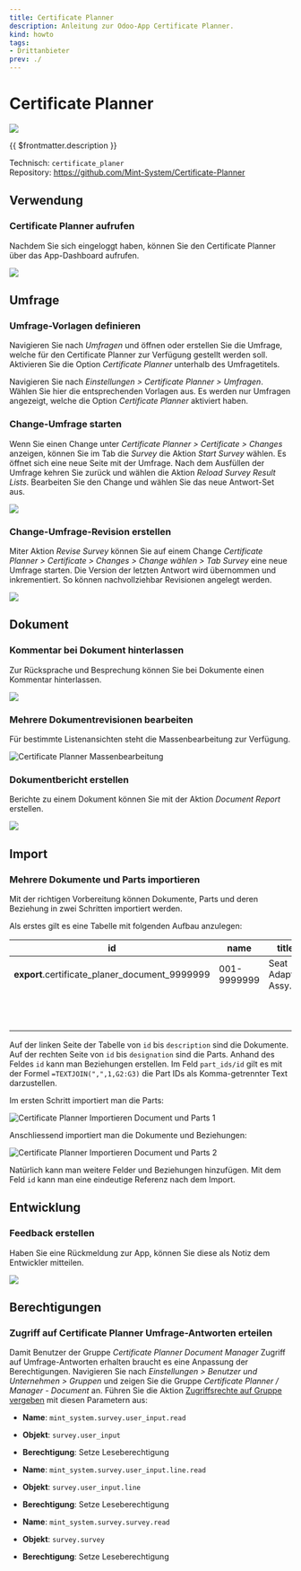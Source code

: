```yaml
---
title: Certificate Planner
description: Anleitung zur Odoo-App Certificate Planner.
kind: howto
tags:
- Drittanbieter
prev: ./
---
```

# Certificate Planner
![](attachments/icon_odoo_certificate_planer.png)

{{ $frontmatter.description }}

Technisch: `certificate_planer`\
Repository: <https://github.com/Mint-System/Certificate-Planner>

## Verwendung

### Certificate Planner aufrufen

Nachdem Sie sich eingeloggt haben, können Sie den Certificate Planner über das App-Dashboard aufrufen.

![](attachments/Certificate%20Planner%20aufrufen.gif)

## Umfrage

### Umfrage-Vorlagen definieren

Navigieren Sie nach *Umfragen* und öffnen oder erstellen Sie die Umfrage, welche für den Certificate Planner zur Verfügung gestellt werden soll. Aktivieren Sie die Option *Certificate Planner* unterhalb des Umfragetitels.

Navigieren Sie nach *Einstellungen > Certificate Planner > Umfragen*. Wählen Sie hier die entsprechenden Vorlagen aus. Es werden nur Umfragen angezeigt, welche die Option *Certificate Planner* aktiviert haben.

### Change-Umfrage starten

Wenn Sie einen Change unter *Certificate Planner > Certificate > Changes* anzeigen, können Sie im Tab die *Survey* die Aktion *Start Survey* wählen. Es öffnet sich eine neue Seite mit der Umfrage. Nach dem Ausfüllen der Umfrage kehren Sie zurück und wählen die Aktion *Reload Survey Result Lists*. Bearbeiten Sie den Change und wählen Sie das neue Antwort-Set aus.

![](attachments/Certificate%20Planner%20Umfrage%20ausfüllen.gif)

### Change-Umfrage-Revision erstellen

Miter Aktion *Revise Survey* können Sie auf einem Change *Certificate Planner > Certificate > Changes > Change wählen > Tab Survey* eine neue Umfrage starten. Die Version der letzten Antwort wird übernommen und inkrementiert. So können nachvollziehbar Revisionen angelegt werden.

![](attachments/Certificate%20Planner%20Umfrage-Revision%20erstellen.gif)

## Dokument

### Kommentar bei Dokument hinterlassen

Zur Rücksprache und Besprechung können Sie bei Dokumente einen Kommentar hinterlassen.

![](attachments/Certificate%20Planner%20Kommentar%20bei%20Dokument%20hinterlassen.gif)

### Mehrere Dokumentrevisionen bearbeiten

Für bestimmte Listenansichten steht die Massenbearbeitung zur Verfügung.

![Certificate Planner Massenbearbeitung](attachments/Certificate%20Planner%20Massenbearbeitung.gif)

### Dokumentbericht erstellen

Berichte zu einem Dokument können Sie mit der Aktion *Document Report* erstellen.

![](attachments/Certificate%20Planner%20Dokumentbericht%20erstellen.gif)

## Import

### Mehrere Dokumente und Parts importieren

Mit der richtigen Vorbereitung können Dokumente, Parts und deren Beziehung in zwei Schritten importiert werden.

Als erstes gilt es eine Tabelle mit folgenden Aufbau anzulegen:

| id                                             | name        | title              | type_id | description | part_ids/id                                                                               | id                                           | name            | designation        |
| ---------------------------------------------- | ----------- | ------------------ | ------- | ----------- | ----------------------------------------------------------------------------------------- | -------------------------------------------- | --------------- | ------------------ |
| __export__.certificate_planer_document_9999999 | 001-9999999 | Seat Adapter Assy. | ADWG    |             | __export__.certificate_planer_part_9999999_1,__export__.certificate_planer_part_9999999_2 | __export__.certificate_planer_part_9999999_1 | 001-9999999-501 | Seat Adapter Assy. |
|                                                |             |                    |         |             |                                                                                           | __export__.certificate_planer_part_9999999_2 | 001-9999999-502 | Seat Adapter Assy. |

Auf der linken Seite der Tabelle von `id` bis `description` sind die Dokumente. Auf der rechten Seite von `id` bis `designation` sind die Parts. Anhand des Feldes `id` kann man Beziehungen erstellen. Im Feld `part_ids/id` gilt es mit der Formel `=TEXTJOIN(",",1,G2:G3)` die Part IDs als Komma-getrennter Text darzustellen.

Im ersten Schritt importiert man die Parts:

![Certificate Planner Importieren Document und Parts 1](attachments/Certificate%20Planner%20Importieren%20Document%20und%20Parts%201.gif)

Anschliessend importiert man die Dokumente und Beziehungen:

![Certificate Planner Importieren Document und Parts 2](attachments/Certificate%20Planner%20Importieren%20Document%20und%20Parts%202.gif)

Natürlich kann man weitere Felder und Beziehungen hinzufügen. Mit dem Feld `id` kann man eine eindeutige Referenz nach dem Import.

## Entwicklung

### Feedback erstellen

Haben Sie eine Rückmeldung zur App, können Sie diese als Notiz dem Entwickler mitteilen.

![](attachments/Certificate%20Planner%20Feedback%20erstellen.gif)

## Berechtigungen

### Zugriff auf Certificate Planner Umfrage-Antworten erteilen 

Damit Benutzer der Gruppe *Certificate Planner Document Manager* Zugriff auf Umfrage-Antworten erhalten braucht es eine Anpassung der Berechtigungen. Navigieren Sie nach *Einstellungen > Benutzer und Unternehmen > Gruppen* und zeigen Sie die Gruppe *Certificate Planner / Manager - Document* an. Führen Sie die Aktion [Zugriffsrechte auf Gruppe vergeben](Settings%20Permissions.md#Zugriffsrechte%20auf%20Gruppe%20vergeben) mit diesen Parametern aus:

* **Name**: `mint_system.survey.user_input.read`
* **Objekt**: `survey.user_input`
* **Berechtigung**: Setze Leseberechtigung

* **Name**: `mint_system.survey.user_input.line.read`
* **Objekt**: `survey.user_input.line`
* **Berechtigung**: Setze Leseberechtigung

* **Name**: `mint_system.survey.survey.read`
* **Objekt**: `survey.survey`
* **Berechtigung**: Setze Leseberechtigung